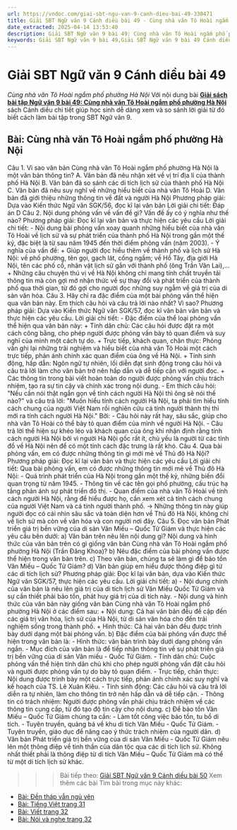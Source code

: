 ```yaml
---
url: https://vndoc.com/giai-sbt-ngu-van-9-canh-dieu-bai-49-330471
title: Giải SBT Ngữ văn 9 Cánh diều bài 49 - Cùng nhà văn Tô Hoài ngắm phố phường Hà Nội - VnDoc.com
date_extracted: 2025-04-14 13:53:40
description: Giải SBT Ngữ văn 9 bài 49: Cùng nhà văn Tô Hoài ngắm phố phường Hà Nội sách Cánh diều có đáp án chi tiết cho các bạn cùng tham khảo.
keywords: Giải SBT Ngữ văn 9 bài 49,Giải SBT Ngữ văn 9 bài 49 Cánh diều,Giải sách bài tập Ngữ văn CD lớp 9,Ngữ văn lớp 9 Cánh diều,giải bài tập ngữ văn lớp 9,bài Cùng nhà văn Tô Hoài ngắm phố phường Hà Nội,giải SBT ngữ văn 9 CD trang 26
---
```


# Giải SBT Ngữ văn 9 Cánh diều bài 49
 _Cùng nhà văn Tô Hoài ngắm phố phường Hà Nội_
Với nội dung bài [**Giải sách bài tập Ngữ văn 9 bài 49: Cùng nhà văn Tô Hoài ngắm phố phường Hà Nội**](<https://vndoc.com/giai-sbt-ngu-van-9-canh-dieu-bai-49-330471>) sách Cánh diều chi tiết giúp học sinh dễ dàng xem và so sánh lời giải từ đó biết cách làm bài tập trong SBT Ngữ văn 9.
## Bài: Cùng nhà văn Tô Hoài ngắm phố phường Hà Nội
Câu 1. Vì sao văn bản Cùng nhà văn Tô Hoài ngắm phố phường Hà Nội là một văn bản thông tin?
A. Văn bản đã nêu nhận xét về vị trí địa lí của thành phố Hà Nội
B. Văn bản đã so sánh các di tích lịch sử của thành phố Hà Nội
C. Văn bản đã nêu suy nghĩ về những hiểu biết của nhà văn Tô Hoài
D. Văn bản đã giới thiệu những thông tin về đất và người Hà Nội
Phương pháp giải:
Dựa vào Kiến thức Ngữ văn SGK/56, đọc kĩ lại văn bản
Lời giải chi tiết:
Đáp án D
Câu 2. Nội dung phỏng vấn về vấn đề gì? Vấn đề ấy có ý nghĩa như thế nào?
Phương pháp giải:
Đọc kĩ lại văn bản và thực hiện các yêu cầu
Lời giải chi tiết:
\- Nội dung bài phỏng vấn xoay quanh những hiểu biết của nhà văn Tô Hoài về lịch sử và sự phát triển của thành phố Hà Nội trong gần một thế kỷ, đặc biệt là từ sau năm 1945 đến thời điểm phỏng vấn \(năm 2003\).
\- Ý nghĩa của vấn đề:
\+ Giúp người đọc hiểu thêm về thành phố và lịch sử Hà Nội: về phố phường, tên gọi, gạch lát, cống ngầm; về Hồ Tây, địa giới Hà Nội, tên các phố cổ, nhân vật lịch sử gắn với thành phố \(ông Trần Văn Lai\),...
\+ Những câu chuyện thú vị về Hà Nội không chỉ mang tính chất truyền tải thông tin mà còn gợi mở nhận thức về sự thay đổi và phát triển của thành phố qua thời gian, từ đó gợi cho người đọc những suy ngẫm về giá trị của di sản văn hóa.
Câu 3. Hãy chỉ ra đặc điểm của một bài phỏng vấn thể hiện qua văn bản này. Em thích câu hỏi và câu trả lời nào nhất? Vì sao?
Phương pháp giải:
Dựa vào Kiến thức Ngữ văn SGK/57, đọc kĩ văn bản văn bản và thực hiện các yêu cầu.
Lời giải chi tiết:
\- Đặc điểm của thể loại phỏng vấn thể hiện qua văn bản này:
\+ Tính dân chủ: Các câu hỏi được đặt ra một cách công bằng, cho phép người được phỏng vấn bày tỏ quan điểm và suy nghĩ của mình một cách tự do.
\+ Trực tiếp, khách quan, chân thực: Phỏng vấn ghi lại những trải nghiệm và hiểu biết của nhà văn Tô Hoài một cách trực tiếp, phản ánh chính xác quan điểm của ông về Hà Nội.
\+ Tính sinh động, hấp dẫn: Ngôn ngữ tự nhiên, lối diễn đạt sinh động trong câu hỏi và câu trả lời làm cho văn bản trở nên hấp dẫn và dễ tiếp cận với người đọc.
\+ Các thông tin trong bài viết hoàn toàn do người được phỏng vấn chịu trách nhiệm, tạo ra sự tin cậy và chính xác trong nội dung.
\- Em thích câu hỏi: "Nếu cần nói thật ngắn gọn về tính cách người Hà Nội thì ông sẽ nói thế nào?" và câu trả lời: "Muốn hiểu tính cách người Hà Nội, ta phải tìm hiểu tính cách chung của người Việt Nam rồi nghiên cứu cá tính người thành thị thì mới ra tính cách người Hà Nội." Bởi:
\- Câu hỏi này rất hay, sâu sắc, giúp cho nhà văn Tô Hoài có thể bày tỏ quan điểm của mình về người Hà Nội.
\- Câu trả lời thể hiện sự khéo léo và khách quan của ông khi nhận định rằng tính cách người Hà Nội bởi vì người Hà Nội gốc rất ít, chủ yếu là người từ các tỉnh đổ về Hà Nội nên để có một tính cách đặc trưng là rất khó.
Câu 4. Qua bài phỏng vấn, em có được những thông tin gì mới mẻ về Thủ đô Hà Nội?
Phương pháp giải:
Đọc kĩ lại văn bản và thực hiện các yêu cầu
Lời giải chi tiết:
Qua bài phỏng vấn, em có được những thông tin mới mẻ về Thủ đô Hà Nội:
\- Quá trình phát triển của Hà Nội trong gần một thế kỷ, những biến đổi quan trọng từ năm 1945.
\- Thông tin về các tên gọi phố phường, cấu trúc hạ tầng phản ánh sự phát triển đô thị.
\- Quan điểm của nhà văn Tô Hoài về tính cách người Hà Nội, rằng để hiểu được họ, cần xem xét cả tính cách chung của người Việt Nam và cá tính người thành phố.
-> Những thông tin này giúp người đọc có cái nhìn sâu sắc và toàn diện hơn về Thủ đô Hà Nội, không chỉ về lịch sử mà còn về văn hóa và con người nơi đây.
Câu 5. Đọc văn bản Phát triển giá trị bền vững của di sản Văn Miếu – Quốc Tử Giám và thực hiện các yêu cầu bên dưới:
a\) Văn bản trên nêu lên nội dung gì? Nội dung và hình thức của văn bản trên có gì giống văn bản Cùng nhà văn Tô Hoài ngắm phố phường Hà Nội \(Trần Đăng Khoa\)?
b\) Nêu đặc điểm của bài phỏng vấn được thể hiện trong văn bản trên.
c\) Theo văn bản, chúng ta sẽ làm gì để bảo tồn Văn Miếu – Quốc Tử Giám?
d\) Văn bản giúp em hiểu được thông điệp gì từ các di tích lịch sử?
Phương pháp giải:
Đọc kĩ lại văn bản, dựa vào Kiến thức Ngữ văn SGK/57, thực hiện các yêu cầu.
Lời giải chi tiết:
a\)
\- Nội dung chính của văn bản là nêu lên giá trị của di tích lịch sử Văn Miếu Quốc Tử Giám và sự cần thiết phải bảo tồn, phát huy giá trị của di tích này.
\- Nội dung và hình thức của văn bản này giống văn bản Cùng nhà văn Tô Hoài ngắm phố phường Hà Nội ở các điểm sau:
\+ Nội dung: Cả hai văn bản đều đề cập đến các giá trị văn hóa, lịch sử của Hà Nội, từ di sản văn hóa cho đến trải nghiệm sống trong thành phố.
\+ Hình thức: Cả hai văn bản đều được trình bày dưới dạng một bài phỏng vấn.
b\) Đặc điểm của bài phỏng vấn được thể hiện trong văn bản là:
\- Hình thức: văn bản trình bày dưới dạng phỏng vấn ngắn.
\- Mục đích của văn bản là để tiếp nhận thông tin về sự phát triển giá trị bền vững của di sản Văn miếu - Quốc Tử Giám.
\- Tính dân chủ: Cuộc phỏng vấn thể hiện tính dân chủ khi cho phép người phỏng vấn đặt câu hỏi và người được phỏng vấn tự do bày tỏ quan điểm.
\- Trực tiếp, chân thực: Nội dung được trình bày một cách trực tiếp, phản ánh chính xác suy nghĩ và kế hoạch của TS. Lê Xuân Kiêu.
\- Tính sinh động: Các câu hỏi và câu trả lời diễn ra tự nhiên, làm cho thông tin trở nên hấp dẫn và dễ tiếp cận.
\- Thông tin có trách nhiệm: Người được phỏng vấn phải chịu trách nhiệm về các thông tin cung cấp, từ đó tạo độ tin cậy cho nội dung.
c\) Để bảo tồn Văn Miếu – Quốc Tử Giám chúng ta cần:
\- Làm tốt công việc bảo tồn, tu bổ di tích.
\- Tuyên truyền, quảng bá về khu di tích Văn Miếu - Quốc Tử Giám.
\- Tuyên truyền, giáo dục để nâng cao ý thức trách nhiệm của người dân.
d\) Văn bản Phát triển giá trị bền vững của di sản Văn Miếu - Quốc Tử Giám nêu lên một thông điệp về tinh thần của dân tộc qua các di tích lịch sử. Không nhất thiết phải là thông điệp từ di tích Văn Miếu – Quốc Tử Giám mà có thể từ một di tích lịch sử khác.
>>> Bài tiếp theo: [Giải SBT Ngữ văn 9 Cánh diều bài 50](<https://vndoc.com/giai-sbt-ngu-van-9-canh-dieu-bai-50-330473>)
Xem thêm các bài Tìm bài trong mục này khác:
  * [Bài: Đền tháp vẫn ngủ yên](</giai-sbt-ngu-van-9-canh-dieu-bai-50-330473>)
  * [Bài: Tiếng Việt trang 31](</giai-sbt-ngu-van-9-canh-dieu-bai-51-330475>)
  * [Bài: Viết trang 32](</giai-sbt-ngu-van-9-canh-dieu-bai-52-330476>)
  * [Bài: Nói và nghe trang 32](</giai-sbt-ngu-van-9-canh-dieu-bai-53-330477>)

